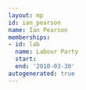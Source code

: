 ```yaml
---
layout: mp
id: ian_pearson
name: Ian Pearson
memberships:
- id: lab
  name: Labour Party
  start: 
  end: '2010-03-30'
autogenerated: true
---
```

